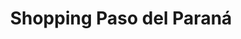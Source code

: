 ---
title: "Shopping Paso del Paraná"
url: /parana/shopping-paso-del-parana/
shop: Einkaufszentrum
---